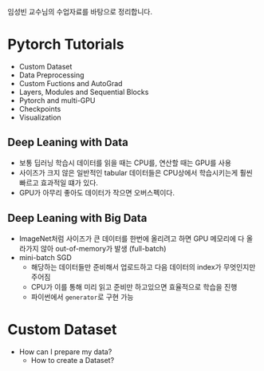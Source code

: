 임성빈 교수님의 수업자료를 바탕으로 정리합니다.

# Pytorch Tutorials

- Custom Dataset
- Data Preprocessing
- Custom Fuctions and AutoGrad
- Layers, Modules and Sequential Blocks
- Pytorch and multi-GPU
- Checkpoints
- Visualization

## Deep Leaning with Data
- 보통 딥러닝 학습시 데이터를 읽을 때는 CPU를, 연산할 때는 GPU를 사용
- 사이즈가 크지 않은 일반적인 tabular 데이터들은 CPU상에서 학습시키는게 훨씬 빠르고 효과적일 떄가 있다.
- GPU가 아무리 좋아도 데이터가 작으면 오버스펙이다.

## Deep Leaning with Big Data
- ImageNet처럼 사이즈가 큰 데이터를 한번에 올리려고 하면 GPU 메모리에 다 올라가지 않아 out-of-memory가 발생 (full-batch)
- mini-batch SGD
    - 해당하는 데이터들만 준비해서 업로드하고 다음 데이터의 index가 무엇인지만 주어짐
    - CPU가 이를 통해 미리 읽고 준비만 하고있으면 효율적으로 학습을 진행
    - 파이썬에서 ```generator```로 구현 가능

# Custom Dataset
- How can I prepare my data?
    - How to create a Dataset?





